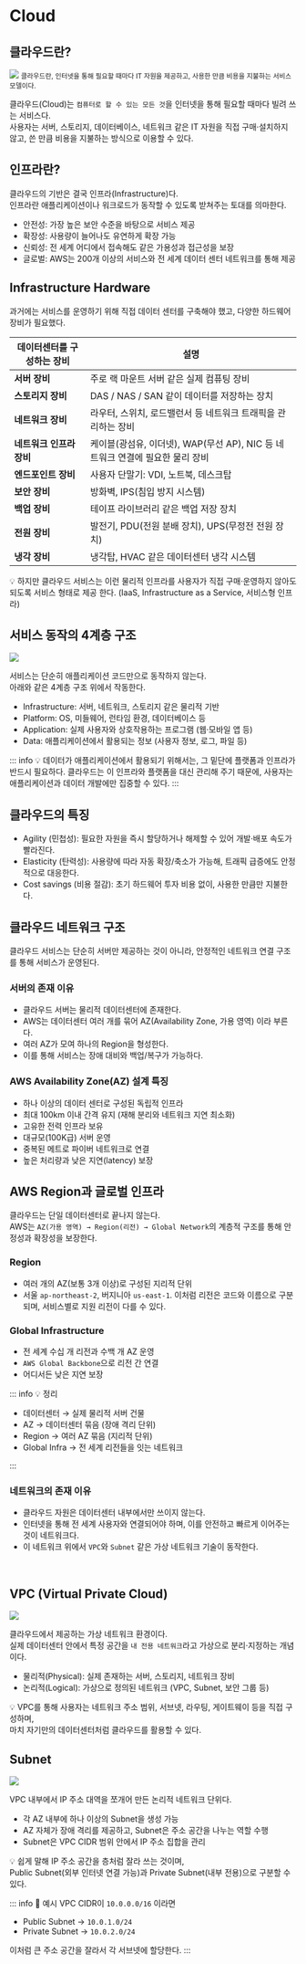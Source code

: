 # Cloud

## 클라우드란?

![](./images/cloud00.png)
<small>클라우드란, 인터넷을 통해 필요할 때마다 IT 자원을 제공하고, 사용한 만큼 비용을 지불하는 서비스 모델이다.</small>

클라우드(Cloud)는 `컴퓨터로 할 수 있는 모든 것`을 인터넷을 통해 필요할 때마다 빌려 쓰는 서비스다.  
사용자는 서버, 스토리지, 데이터베이스, 네트워크 같은 IT 자원을 직접 구매·설치하지 않고, 쓴 만큼 비용을 지불하는 방식으로 이용할 수 있다.

## 인프라란?

클라우드의 기반은 결국 인프라(Infrastructure)다.  
인프라란 애플리케이션이나 워크로드가 동작할 수 있도록 받쳐주는 토대를 의마한다.

- 안전성: 가장 높은 보안 수준을 바탕으로 서비스 제공
- 확장성: 사용량이 늘어나도 유연하게 확장 가능
- 신뢰성: 전 세계 어디에서 접속해도 같은 가용성과 접근성을 보장
- 글로벌: AWS는 200개 이상의 서비스와 전 세계 데이터 센터 네트워크를 통해 제공

## Infrastructure Hardware

과거에는 서비스를 운영하기 위해 직접 데이터 센터를 구축해야 했고, 다양한 하드웨어 장비가 필요했다.

| 데이터센터를 구성하는 장비 | 설명                                                                          |
| -------------------------- | ----------------------------------------------------------------------------- |
| **서버 장비**              | 주로 랙 마운트 서버 같은 실제 컴퓨팅 장비                                     |
| **스토리지 장비**          | DAS / NAS / SAN 같이 데이터를 저장하는 장치                                   |
| **네트워크 장비**          | 라우터, 스위치, 로드밸런서 등 네트워크 트래픽을 관리하는 장비                 |
| **네트워크 인프라 장비**   | 케이블(광섬유, 이더넷), WAP(무선 AP), NIC 등 네트워크 연결에 필요한 물리 장비 |
| **엔드포인트 장비**        | 사용자 단말기: VDI, 노트북, 데스크탑                                          |
| **보안 장비**              | 방화벽, IPS(침입 방지 시스템)                                                 |
| **백업 장비**              | 테이프 라이브러리 같은 백업 저장 장치                                         |
| **전원 장비**              | 발전기, PDU(전원 분배 장치), UPS(무정전 전원 장치)                            |
| **냉각 장비**              | 냉각탑, HVAC 같은 데이터센터 냉각 시스템                                      |

💡 하지만 클라우드 서비스는 이런 물리적 인프라를 사용자가 직접 구매·운영하지 않아도 되도록 서비스 형태로 제공 한다. (IaaS, Infrastructure as a Service, 서비스형 인프라)

## 서비스 동작의 4계층 구조

![](./images/cloud01.png)

서비스는 단순히 애플리케이션 코드만으로 동작하지 않는다.  
아래와 같은 4계층 구조 위에서 작동한다.

- Infrastructure: 서버, 네트워크, 스토리지 같은 물리적 기반
- Platform: OS, 미들웨어, 런타임 환경, 데이터베이스 등
- Application: 실제 사용자와 상호작용하는 프로그램 (웹·모바일 앱 등)
- Data: 애플리케이션에서 활용되는 정보 (사용자 정보, 로그, 파일 등)

::: info 💡 데이터가 애플리케이션에서 활용되기 위해서는, 그 밑단에 플랫폼과 인프라가 반드시 필요하다.
클라우드는 이 인프라와 플랫폼을 대신 관리해 주기 때문에, 사용자는 애플리케이션과 데이터 개발에만 집중할 수 있다.
:::

## 클라우드의 특징

- Agility (민첩성): 필요한 자원을 즉시 할당하거나 해제할 수 있어 개발·배포 속도가 빨라진다.
- Elasticity (탄력성): 사용량에 따라 자동 확장/축소가 가능해, 트래픽 급증에도 안정적으로 대응한다.
- Cost savings (비용 절감): 초기 하드웨어 투자 비용 없이, 사용한 만큼만 지불한다.

## 클라우드 네트워크 구조

클라우드 서비스는 단순히 서버만 제공하는 것이 아니라, 안정적인 네트워크 연결 구조를 통해 서비스가 운영된다.

### 서버의 존재 이유

- 클라우드 서버는 물리적 데이터센터에 존재한다.
- AWS는 데이터센터 여러 개를 묶어 AZ(Availability Zone, 가용 영역) 이라 부른다.
- 여러 AZ가 모여 하나의 Region을 형성한다.
- 이를 통해 서비스는 장애 대비와 백업/복구가 가능하다.

### AWS Availability Zone(AZ) 설계 특징

- 하나 이상의 데이터 센터로 구성된 독립적 인프라
- 최대 100km 이내 간격 유지 (재해 분리와 네트워크 지연 최소화)
- 고유한 전력 인프라 보유
- 대규모(100K급) 서버 운영
- 중복된 메트로 파이버 네트워크로 연결
- 높은 처리량과 낮은 지연(latency) 보장

## AWS Region과 글로벌 인프라

클라우드는 단일 데이터센터로 끝나지 않는다.  
AWS는 `AZ(가용 영역) → Region(리전) → Global Network`의 계층적 구조를 통해 안정성과 확장성을 보장한다.

### Region

- 여러 개의 AZ(보통 3개 이상)로 구성된 지리적 단위
- 서울 `ap-northeast-2`, 버지니아 `us-east-1`. 이처럼 리전은 코드와 이름으로 구분되며, 서비스별로 지원 리전이 다를 수 있다.

### Global Infrastructure

- 전 세계 수십 개 리전과 수백 개 AZ 운영
- `AWS Global Backbone`으로 리전 간 연결
- 어디서든 낮은 지연 보장

::: info 💡 정리

- 데이터센터 → 실제 물리적 서버 건물
- AZ → 데이터센터 묶음 (장애 격리 단위)
- Region → 여러 AZ 묶음 (지리적 단위)
- Global Infra → 전 세계 리전들을 잇는 네트워크

:::

### 네트워크의 존재 이유

- 클라우드 자원은 데이터센터 내부에서만 쓰이지 않는다.
- 인터넷을 통해 전 세계 사용자와 연결되어야 하며, 이를 안전하고 빠르게 이어주는 것이 네트워크다.
- 이 네트워크 위에서 `VPC`와 `Subnet` 같은 가상 네트워크 기술이 동작한다.

<br>

## VPC (Virtual Private Cloud)

![](./images/cloud02.png)

클라우드에서 제공하는 가상 네트워크 환경이다.  
실제 데이터센터 안에서 특정 공간을 `내 전용 네트워크`라고 가상으로 분리·지정하는 개념이다.

- 물리적(Physical): 실제 존재하는 서버, 스토리지, 네트워크 장비
- 논리적(Logical): 가상으로 정의된 네트워크 (VPC, Subnet, 보안 그룹 등)

💡 VPC를 통해 사용자는 네트워크 주소 범위, 서브넷, 라우팅, 게이트웨이 등을 직접 구성하며,  
마치 자기만의 데이터센터처럼 클라우드를 활용할 수 있다.

## Subnet

![](./images/cloud03.png)

VPC 내부에서 IP 주소 대역을 쪼개어 만든 논리적 네트워크 단위다.

- 각 AZ 내부에 하나 이상의 Subnet을 생성 가능
- AZ 자체가 장애 격리를 제공하고, Subnet은 주소 공간을 나누는 역할 수행
- Subnet은 VPC CIDR 범위 안에서 IP 주소 집합을 관리

💡 쉽게 말해 IP 주소 공간을 층처럼 잘라 쓰는 것이며,  
Public Subnet(외부 인터넷 연결 가능)과 Private Subnet(내부 전용)으로 구분할 수 있다.

::: info 🧩 예시
VPC CIDR이 `10.0.0.0/16` 이라면

- Public Subnet → `10.0.1.0/24`
- Private Subnet → `10.0.2.0/24`

이처럼 큰 주소 공간을 잘라서 각 서브넷에 할당한다.
:::

<br>
<Comment/>
